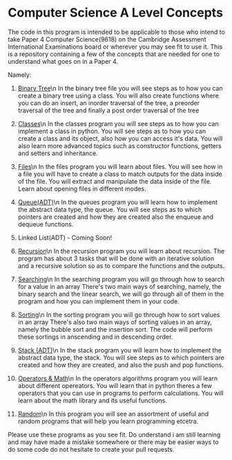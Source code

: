 # Computer Science A Level Concepts
The code in this program is intended to be applicable to those who intend to take Paper 4 Computer Science(9618) on the Cambridge Assessment International Examinations board or wherever you may see fit to use it.
This is a repository containing a few of the concepts that are needed for one to understand what goes on in a Paper 4.


Namely: 
1. [Binary Tree](binary_tree_algorithm.py)\n
   In the binary tree file you will see steps as to how you can create a binary tree using a class.
   You will also create functions where you can do an insert, an inorder traversal of the tree, a preorder traversal of the tree and finally a post order
   traversal of the tree
   
2. [Classes](classes_algorithm.py)\n
   In the classes program you will see steps as to how you can implement a class in python.
   You will see steps as to how you can create a class and its object, also how you can access it's data. You will also learn more advanced topics such as 
   constructor functions, getters and setters and inheritance.
   
3. [Files](files_algorithm.py)\n
   In the files program you will learn about files.
   You will see how in a file you will have to create a class to match outputs for the data inside of the file.
   You will extract and manipulate the data inside of the file. Learn about opening files in different modes. 

4. [Queue(ADT)](queue_algorithm.py)\n
   In the queues program you will learn how to implement the abstract data type, the queue.
   You will see steps as to which pointers are created and how they are created also the enqueue and dequeue functions.
   
5. Linked List(ADT) - Coming Soon!

6. [Recursion](recursion_algorithm.py)\n
   In the recursion program you will learn about recursion.
   The program has about 3 tasks that will be done with an iterative solution and a recursive solution so as to compare the functions and the outputs.  
   
7. [Searching](searching_algorithms.py)\n
   In the searching program you will go through how to search for a value in an array
   There's two main ways of searching, namely, the binary search and the linear search, we will go through all of them in the program and how you can 
   implement them in your code.   
   
8. [Sorting](sorting_algorithms.py)\n
    In the sorting program you will go through how to sort values in an array
    There's also two main ways of sorting values in an array, namely the bubble sort and the insertion sort. The code will perform these sortings in anscending
    and in descending order.    
    
9. [Stack (ADT)](stack_algorithm.py)\n
    In the stack program you will learn how to implement the abstract data type, the stack.
    You will see steps as to which pointers are created and how they are created, and also the push and pop functions.

10. [Operators & Math](operators_math_algorithms.py)\n
    In the operators algorithms program you will learn about different opereators.
    You will learn that in python theres a few operators that you can use in programs to perform calculations.
    You will learn about the math library and its useful functions.

11. [Random](random_algorithms.py)\n
    In this program you will see an assortment of useful and random programs that will help you learn programming etcetra.

Please use these programs as you see fit.
Do understand i am still learning and may have made a mistake somewhere or there may be easier ways to do some code do not hesitate to create your pull requests.


